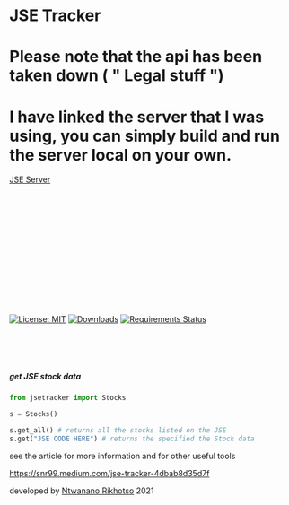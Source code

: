 # JSE Tracker

# Please note that the api has been taken down ( " Legal stuff ") 
# I have linked the server that I was using, you can simply build and run the server local on your own.
<a href='https://github.com/SNR99/jsetracker-server/blob/master/core/settings.py'> JSE Server </a>




<br/>
<br/>
<br/>
<br/>
<br/>
<br/>
<br/>
<br/>
<br/>
<br/>
<br/>
<br/>






[![License: MIT](https://img.shields.io/badge/License-MIT-yellow.svg)](https://opensource.org/licenses/MIT)
[![Downloads](https://pepy.tech/badge/jsetracker)](https://pepy.tech/project/jsetracker)
[![Requirements Status](https://requires.io/github/SNR99/JSETracker/requirements.svg?branch=main)](https://requires.io/github/SNR99/JSETracker/requirements/?branch=main)


<br/>
<br/>


 <!-- 
## Help us keep maintaining and improving   the API
[!["Buy Me A Coffee"](https://www.buymeacoffee.com/assets/img/custom_images/orange_img.png)](https://www.buymeacoffee.com/snr99)
 --->


<br/>



##### get JSE stock data

###
###

```python
from jsetracker import Stocks

s = Stocks()

s.get_all() # returns all the stocks listed on the JSE
s.get("JSE CODE HERE") # returns the specified the Stock data
```

see the article for more information and for other useful tools


https://snr99.medium.com/jse-tracker-4dbab8d35d7f


developed by [Ntwanano Rikhotso](http://ntwanano.me) 2021



